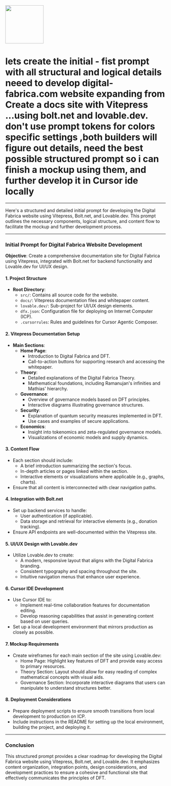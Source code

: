<img src="https://r2cdn.perplexity.ai/pplx-full-logo-primary-dark%402x.png" width="120"/>

# lets create the initial - fist prompt with all structural and logical details neeed to develop digital-fabrica.com website expanding from Create a docs site with Vitepress ...using bolt.net and lovable.dev. don't use prompt tokens for colors specific settings ,both builders will figure out details, need the best possible structured prompt so i can finish a mockup using them, and further develop it in Cursor ide locally

---
Here's a structured and detailed initial prompt for developing the Digital Fabrica website using Vitepress, Bolt.net, and Lovable.dev. This prompt outlines the necessary components, logical structure, and content flow to facilitate the mockup and further development process.

---

### Initial Prompt for Digital Fabrica Website Development

**Objective**: Create a comprehensive documentation site for Digital Fabrica using Vitepress, integrated with Bolt.net for backend functionality and Lovable.dev for UI/UX design.

#### 1. **Project Structure**

- **Root Directory**:
    - `src/`: Contains all source code for the website.
    - `docs/`: Vitepress documentation files and whitepaper content.
    - `lovable.dev/`: Sub-project for UI/UX design elements.
    - `dfx.json`: Configuration file for deploying on Internet Computer (ICP).
    - `.cursorrules`: Rules and guidelines for Cursor Agentic Composer.


#### 2. **Vitepress Documentation Setup**

- **Main Sections**:
    - **Home Page**:
        - Introduction to Digital Fabrica and DFT.
        - Call-to-action buttons for supporting research and accessing the whitepaper.
    - **Theory**:
        - Detailed explanations of the Digital Fabrica Theory.
        - Mathematical foundations, including Ramanujan's infinities and Mathias' hierarchy.
    - **Governance**:
        - Overview of governance models based on DFT principles.
        - Interactive diagrams illustrating governance structures.
    - **Security**:
        - Explanation of quantum security measures implemented in DFT.
        - Use cases and examples of secure applications.
    - **Economics**:
        - Insight into tokenomics and zeta-regulated governance models.
        - Visualizations of economic models and supply dynamics.


#### 3. **Content Flow**

- Each section should include:
    - A brief introduction summarizing the section's focus.
    - In-depth articles or pages linked within the section.
    - Interactive elements or visualizations where applicable (e.g., graphs, charts).
- Ensure that all content is interconnected with clear navigation paths.


#### 4. **Integration with Bolt.net**

- Set up backend services to handle:
    - User authentication (if applicable).
    - Data storage and retrieval for interactive elements (e.g., donation tracking).
- Ensure API endpoints are well-documented within the Vitepress site.


#### 5. **UI/UX Design with Lovable.dev**

- Utilize Lovable.dev to create:
    - A modern, responsive layout that aligns with the Digital Fabrica branding.
    - Consistent typography and spacing throughout the site.
    - Intuitive navigation menus that enhance user experience.


#### 6. **Cursor IDE Development**

- Use Cursor IDE to:
    - Implement real-time collaboration features for documentation editing.
    - Develop reasoning capabilities that assist in generating content based on user queries.
- Set up a local development environment that mirrors production as closely as possible.


#### 7. **Mockup Requirements**

- Create wireframes for each main section of the site using Lovable.dev:
    - Home Page: Highlight key features of DFT and provide easy access to primary resources.
    - Theory Section: Layout should allow for easy reading of complex mathematical concepts with visual aids.
    - Governance Section: Incorporate interactive diagrams that users can manipulate to understand structures better.


#### 8. **Deployment Considerations**

- Prepare deployment scripts to ensure smooth transitions from local development to production on ICP.
- Include instructions in the README for setting up the local environment, building the project, and deploying it.

---

### Conclusion

This structured prompt provides a clear roadmap for developing the Digital Fabrica website using Vitepress, Bolt.net, and Lovable.dev. It emphasizes content organization, integration points, design considerations, and development practices to ensure a cohesive and functional site that effectively communicates the principles of DFT.

